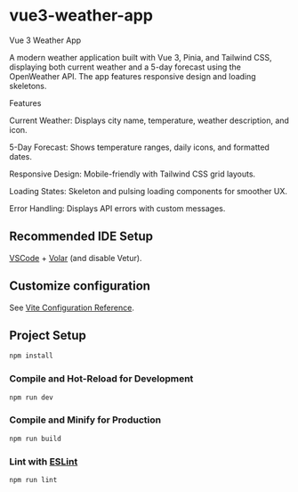 # vue3-weather-app

Vue 3 Weather App

A modern weather application built with Vue 3, Pinia, and Tailwind CSS, displaying both current weather and a 5-day forecast using the OpenWeather API. The app features responsive design and loading skeletons.

Features

Current Weather: Displays city name, temperature, weather description, and icon.

5-Day Forecast: Shows temperature ranges, daily icons, and formatted dates.

Responsive Design: Mobile-friendly with Tailwind CSS grid layouts.

Loading States: Skeleton and pulsing loading components for smoother UX.

Error Handling: Displays API errors with custom messages.

## Recommended IDE Setup

[VSCode](https://code.visualstudio.com/) + [Volar](https://marketplace.visualstudio.com/items?itemName=Vue.volar) (and disable Vetur).

## Customize configuration

See [Vite Configuration Reference](https://vite.dev/config/).

## Project Setup

```sh
npm install
```

### Compile and Hot-Reload for Development

```sh
npm run dev
```

### Compile and Minify for Production

```sh
npm run build
```

### Lint with [ESLint](https://eslint.org/)

```sh
npm run lint
```

